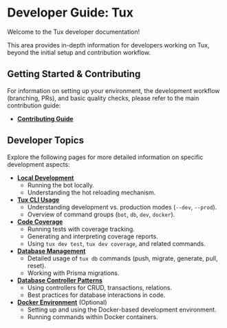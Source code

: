 # Developer Guide: Tux

Welcome to the Tux developer documentation!

This area provides in-depth information for developers working on Tux, beyond the initial setup and contribution workflow.

## Getting Started & Contributing

For information on setting up your environment, the development workflow (branching, PRs), and basic quality checks, please refer to the main contribution guide:

* [**Contributing Guide**](./.github/CONTRIBUTING.md)

## Developer Topics

Explore the following pages for more detailed information on specific development aspects:

* **[Local Development](./docs/content/dev/local_development.md)**
  * Running the bot locally.
  * Understanding the hot reloading mechanism.
* **[Tux CLI Usage](./docs/content/dev/cli/index.md)**
  * Understanding development vs. production modes (`--dev`, `--prod`).
  * Overview of command groups (`bot`, `db`, `dev`, `docker`).
* **[Code Coverage](./docs/content/dev/coverage.md)**
  * Running tests with coverage tracking.
  * Generating and interpreting coverage reports.
  * Using `tux dev test`, `tux dev coverage`, and related commands.
* **[Database Management](./docs/content/dev/database.md)**
  * Detailed usage of `tux db` commands (push, migrate, generate, pull, reset).
  * Working with Prisma migrations.
* **[Database Controller Patterns](./docs/content/dev/database_patterns.md)**
  * Using controllers for CRUD, transactions, relations.
  * Best practices for database interactions in code.
* **[Docker Environment](./docs/content/dev/docker_development.md)** (Optional)
  * Setting up and using the Docker-based development environment.
  * Running commands within Docker containers.
